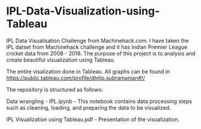 # IPL-Data-Visualization-using-Tableau

IPL Data Visualisation Challenge from Machinehack.com. I have taken the IPL datset from Machinehack challenge and it has Indian Premier League cricket data from 2008 - 2018. The purpose of this project is to analysis and create beautiful visualization using Tableau.

The entire visalization done in Tableau. All graphs can be found in https://public.tableau.com/profile/dhilip.subramanian#!/

The repository is structured as follows:

Data wrangling - IPL.ipynb - This notebook contains data processing steps such as cleaning, loading, and preparing the data to be visualized.

IPL Visualization using Tableau.pdf - Presentation of the visualization.

